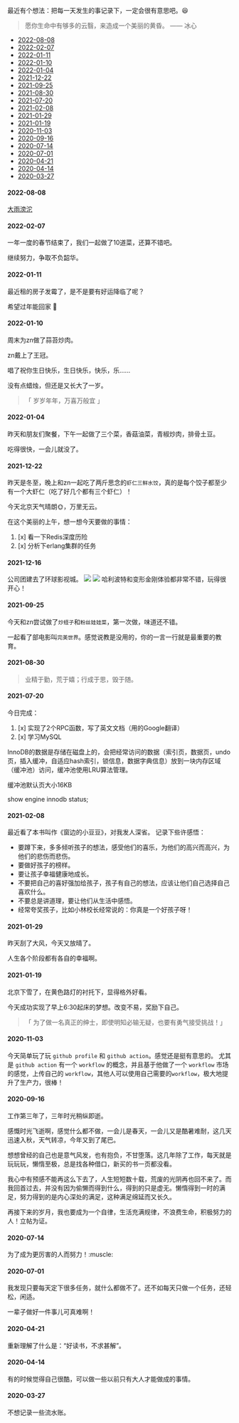 最近有个想法：把每一天发生的事记录下，一定会很有意思吧。:laughing:

> 愿你生命中有够多的云翳，来造成一个美丽的黄昏。    —— 冰心

* [2022-08-08](#user-content-20220808)
* [2022-02-07](#user-content-20220207)
* [2022-01-11](#user-content-20220111)
* [2022-01-10](#user-content-20220110)
* [2022-01-04](#user-content-20220104)
* [2021-12-22](#user-content-20211222)
* [2021-09-25](#user-content-20210925)
* [2021-08-30](#user-content-20210830)
* [2021-07-20](#user-content-20210720)
* [2021-02-08](#user-content-20210208)
* [2021-01-29](#user-content-20210129)
* [2021-01-19](#user-content-20210119)
* [2020-11-03](#user-content-20201103)
* [2020-09-16](#user-content-20200916)
* [2020-07-14](#user-content-20200714)
* [2020-07-01](#user-content-20200701)
* [2020-04-21](#user-content-20200421)
* [2020-04-14](#user-content-20200414)
* [2020-03-27](#user-content-20200327)

#### 2022-08-08
<span id='20220808'>
</span>

[大雨滂沱](../img/20220808/1.mp4)

#### 2022-02-07
<span id='20220207'>
</span>

一年一度的春节结束了，我们一起做了10道菜，还算不错吧。

继续努力，争取不负韶华。

#### 2022-01-11
<span id='20220111'>
</span>

最近租的房子发霉了，是不是要有好运降临了呢？

希望过年能回家 :train:

#### 2022-01-10
<span id='20220110'>
</span>

周末为zn做了蒜苔炒肉。

zn戴上了王冠。

唱了祝你生日快乐，生日快乐，快乐，乐……

没有点蜡烛，但还是又长大了一岁。
> 「 岁岁年年，万喜万般宜 」


#### 2022-01-04
<span id='20220104'>
</span>
昨天和朋友们聚餐，下午一起做了三个菜，香菇油菜，青椒炒肉，排骨土豆。

吃得很快，一会儿就没了。


#### 2021-12-22
<span id='20211222'>
</span>

昨天是冬至，晚上和zn一起吃了两斤思念的`虾仁三鲜水饺`，真的是每个饺子都至少有一个大虾仁（吃了好几个都有三个虾仁）！

今天北京天气晴朗:sun_with_face:，万里无云。

在这个美丽的上午，想一想今天要做的事情：
1. [x] 看一下Redis深度历险
2. [x] 分析下erlang集群的任务


#### 2021-12-16
<span id='20211216'>
</span>

公司团建去了环球影视城。
![](../img/20211216/1.jpeg)
![](../img/20211216/2.jpeg)
哈利波特和变形金刚体验都非常不错，玩得很开心！


#### 2021-09-25
<span id='20210925'>
</span>

今天和zn尝试做了`炒蛏子`和`粉丝娃娃菜`，第一次做，味道还不错。

一起看了部电影叫`完美世界`。感觉说教是没用的，你的一言一行就是最重要的教育。

#### 2021-08-30
<span id='20210830'>
</span>

> 业精于勤，荒于嬉；行成于思，毁于随。

#### 2021-07-20
<span id='20210720'>
</span>

今日完成：
1. [x] 实现了2个RPC函数，写了英文文档（用的Google翻译）
2. [x] 学习MySQL

InnoDB的数据是存储在磁盘上的，会把经常访问的数据（索引页，数据页，undo页，插入缓冲，自适应hash索引，锁信息，数据字典信息）放到一块内存区域（缓冲池）访问，缓冲池使用LRU算法管理。

缓冲池默认页大小16KB

show engine innodb status;

#### 2021-02-08
<span id='20210208'>
</span>

最近看了本书叫作《窗边的小豆豆》，对我发人深省。
记录下些许感悟：
- 要蹲下来，多多倾听孩子的想法，感受他们的喜乐，为他们的高兴而高兴，为他们的悲伤而悲伤。
- 要做好孩子的榜样。
- 要让孩子幸福健康地成长。
- 不要把自己的喜好强加给孩子，孩子有自己的想法，应该让他们自己选择自己喜欢什么。
- 不要总是讲道理，要让他们从生活中感悟。
- 经常夸奖孩子，比如小林校长经常说的：你真是一个好孩子呀！

#### 2021-01-29
<span id='20210129'>
</span>

昨天刮了大风，今天又放晴了。

人生各个阶段都有各自的幸福啊。

#### 2021-01-19
<span id='20210119'>
</span>
北京下雪了，在黄色路灯的衬托下，显得格外好看。

今天成功实现了早上6:30起床的梦想。改变不易，奖励下自己。

>「 为了做一名真正的绅士，即使明知必输无疑，也要有勇气接受挑战！」

#### 2020-11-03
<span id='20201103'>
</span>

今天简单玩了玩 `github profile` 和 `github action`。感觉还是挺有意思的。
尤其是 `github action` 有一个 `workflow` 的概念，并且基于他做了一个 `workflow` 市场的感觉，上传自己的 `workflow`，其他人可以使用自己需要的`workflow`，极大地提升了生产力，很棒！


#### 2020-09-16
<span id='20200916'>
工作第三年了，三年时光稍纵即逝。

感慨时光飞逝啊，感觉什么都不做，一会儿是春天，一会儿又是酷暑难耐，这几天迅速入秋，天气转凉，今年又到了尾巴。

想想曾经的自己也是意气风发，也有抱负，不甘堕落。这几年除了工作，每天就是玩玩玩，懒惰至极，总是找各种借口，新买的书一页都没看。

我心中有预感不能再这么下去了，人生短短数十载，荒废的光阴再也回不来了。而我回首过去，并没有因为偷懒而得到什么，得到的只是虚无。懒惰得到一时的满足，努力得到的是内心深处的满足，这种满足绵延而又长久。

再接下来的岁月，我也要成为一个自律，生活充满规律，不浪费生命，积极努力的人！立帖为证。
</span>

#### 2020-07-14
<span id='20200714'>
为了成为更厉害的人而努力！:muscle:
</span>

#### 2020-07-01
<span id='20200701'>
我发现只要每天定下很多任务，就什么都做不了。还不如每天只做一个任务，还轻松，闲适。

一辈子做好一件事儿可真难啊！
</span>

#### 2020-04-21
<span id='20200421'>
重新理解了什么是：“好读书，不求甚解”。
</span>

#### 2020-04-14
<span id='20200414'>
有的时候觉得自己很酷，可以做一些以前只有大人才能做成的事情。
</span>

#### 2020-03-27
<span id='20200327'>
不想记录一些流水账。
</span>
